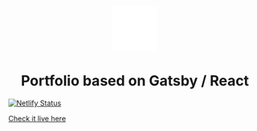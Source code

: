 
<p align="center">
  <a href="https://www.gatsbyjs.org">
    <img alt="Gatsby" src="src/images/favicon.png" width="90" />
  </a>
</p>
<h1 align="center">
  Portfolio based on Gatsby / React
</h1>

[![Netlify Status](https://api.netlify.com/api/v1/badges/03f2a3ab-780a-4a42-a2bc-2405d3d903df/deploy-status)](https://app.netlify.com/sites/ebourgoin-portfolio/deploys)

[Check it live here](https://www.ebourgoin.com/)
